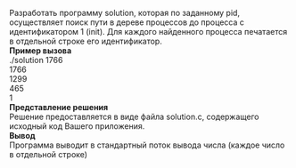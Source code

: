 Разработать программу solution, которая по заданному pid, осуществляет поиск пути в дереве процессов до процесса с идентификатором 1 (init). Для каждого найденного процесса печатается в отдельной строке его идентификатор.  
**Пример вызова**  
./solution 1766  
1766  
1299  
465  
1  
**Представление решения**      
Решение предоставляется в виде файла solution.c, содержащего исходный код Вашего приложения.  
**Вывод**  
Программа выводит в стандартный поток вывода числа (каждое число в отдельной строке)  
